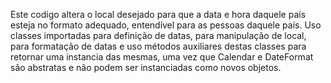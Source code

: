 Este codigo altera o local desejado para que a data e hora daquele país esteja no formato adequado, 
entendível para as pessoas daquele país.
Uso classes importadas para definição de datas, para manipulação de local, para formatação de datas 
e uso métodos auxiliares destas classes para retornar uma instancia das mesmas, uma vez que Calendar e DateFormat 
são abstratas e não podem ser instanciadas como novos objetos.
